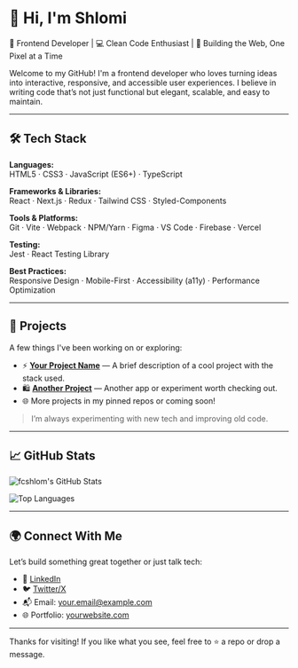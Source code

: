 # 👋 Hi, I'm Shlomi

🎨 Frontend Developer | 💻 Clean Code Enthusiast | 🚀 Building the Web, One Pixel at a Time

Welcome to my GitHub! I'm a frontend developer who loves turning ideas into interactive, responsive, and accessible user experiences. I believe in writing code that’s not just functional but elegant, scalable, and easy to maintain.

---

## 🛠️ Tech Stack

**Languages:**  
HTML5 · CSS3 · JavaScript (ES6+) · TypeScript

**Frameworks & Libraries:**  
React · Next.js · Redux · Tailwind CSS · Styled-Components

**Tools & Platforms:**  
Git · Vite · Webpack · NPM/Yarn · Figma · VS Code · Firebase · Vercel

**Testing:**  
Jest · React Testing Library

**Best Practices:**  
Responsive Design · Mobile-First · Accessibility (a11y) · Performance Optimization

---

## 🚧 Projects

A few things I've been working on or exploring:

- ⚡ **[Your Project Name](#)** — A brief description of a cool project with the stack used.
- 🛍️ **[Another Project](#)** — Another app or experiment worth checking out.
- 🌐 More projects in my pinned repos or coming soon!

> I’m always experimenting with new tech and improving old code.

---

## 📈 GitHub Stats

![fcshlom's GitHub Stats](https://github-readme-stats.vercel.app/api?username=fcshlom&show_icons=true&theme=tokyonight&hide_title=false)

![Top Languages](https://github-readme-stats.vercel.app/api/top-langs/?username=fcshlom&layout=compact&theme=tokyonight)

---

## 🌍 Connect With Me

Let’s build something great together or just talk tech:

- 💼 [LinkedIn](https://www.linkedin.com/in/your-profile)  
- 🐦 [Twitter/X](https://twitter.com/yourhandle)  
- 📬 Email: your.email@example.com  
- 🌐 Portfolio: [yourwebsite.com](https://yourwebsite.com)

---

Thanks for visiting! If you like what you see, feel free to ⭐ a repo or drop a message.
